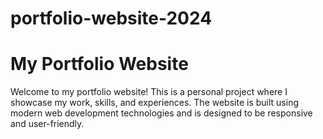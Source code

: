 # portfolio-website-2024
# My Portfolio Website

Welcome to my portfolio website! This is a personal project where I showcase my work, skills, and experiences. The website is built using modern web development technologies and is designed to be responsive and user-friendly.
